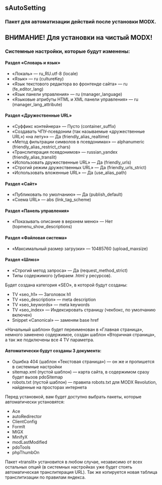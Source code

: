 ## sAutoSetting

### Пакет для автоматизации действий после установки MODX.

## ВНИМАНИЕ! Для установки на чистый MODX!

### Системные настройки, которые будут изменены:

#### Раздел «Словарь и язык»

* «Локаль» — ru_RU.utf-8 (locale)
* «Язык» — ru (cultureKey)
* «Язык текстового редактора во фронтенде сайта» — ru (fe_editor_lang)
* «Язык панели управления» — ru (manager_language)
* «Языковые атрибуты HTML и XML панели управления» — ru (manager_lang_attribute)

#### Раздел «Дружественные URL»

* «Суффикс контейнера» — Пусто (container_suffix)
* «Создавать ЧПУ-псевдоним (так называемые «дружественные URL») «на лету»» — Да (friendly_alias_realtime)
* «Метод фильтрации символов в псевдонимах» — alphanumeric (friendly_alias_restrict_chars)
* «Транслитерация псевдонимов» — russian_yandex (friendly_alias_translit)
* «Использовать дружественные URL» — Да (friendly_urls)
* «Строгий режим дружественных URL» — Да (friendly_urls_strict)
* «Использовать вложенные URL» — Да (use_alias_path)

#### Раздел «Сайт»

* «Публиковать по умолчанию» — Да (publish_default)
* «Схема URL» — abs (link_tag_scheme)

#### Раздел «Панель управления»

* «Показывать описание в верхнем меню» — Нет (topmenu_show_descriptions)

#### Раздел «Файловая система»

* «Максимальный размер загрузки» — 10485760 (upload_maxsize)

#### Раздел «Шлюз»

* «Строгий метод запроса» — Да (request_method_strict)
* Типы содержимого (убираем .html у ресурсов).

Будет создана категория «SEO», в которой будут созданы:

* TV «seo_h1» — Заголовок h1
* TV «seo_description» — meta description
* TV «seo_keywords» — meta keywords
* TV «seo_index» — Индексировать страницу (чекбокс, по умолчанию включен)
* Snippet «Canonical» — заменям base href

«Начальный шаблон» будет переименован в «Главная страница», немного заменено содержимое, создан шаблон «Вторичная страница», а так же подключены все 4 TV параметра.

#### Автоматически будут созданы 3 документа:

* Ошибка 404 (шаблон «Текстовая страница») — он же и пропишется в системные настройки
* sitemap.xml (пустой шаблон) — карта сайта, в содержимом сразу будет вызов pdoSitemap
* robots.txt (пустой шаблон) — правила robots.txt для MODX Revolution, найденные на просторах интернета

Перед установкой, вам будет доступно выбрать пакеты, которые автоматически установятся:

* Ace
* autoRedirector
* ClientConfig
* FormIt
* MIGX
* MinifyX
* modLastModified
* pdoTools
* phpThumbOn

Пакет «translit» установится в любом случае, независимо от всех остальных опций (в системных настройках уже будет стоять автоматическая транслитерация URL). Так же копируется новая таблица транслитизации по правилам яндекса.